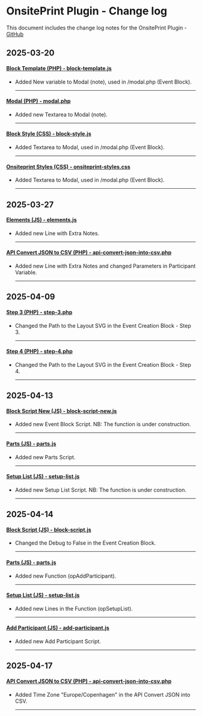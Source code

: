 # OnsitePrint Plugin - Change log

This document includes the change log notes for the OnsitePrint Plugin - [GitHub](https://github.com/groskopf/onsite-print-demo)


## 2025-03-20

#### [Block Template (PHP) - block-template.js](blocks/event/block-template.php)
- Added New variable to Modal (note), used in /modal.php (Event Block).

    ---

#### [Modal (PHP) - modal.php](blocks/event/block-template-parts/modal.php)
- Added new Textarea to Modal (note).

    ---

#### [Block Style (CSS) - block-style.js](blocks/event-creation/block-style.css)
- Added Textarea to Modal, used in /modal.php (Event Block).

    ---

#### [Onsiteprint Styles (CSS) - onsiteprint-styles.css](assets/css/onsiteprint-styles.css)
- Added Textarea to Modal, used in /modal.php (Event Block).

    ---

## 2025-03-27

#### [Elements (JS) - elements.js](assets/js/elements.js)
- Added new Line with Extra Notes.

    ---

#### [API Convert JSON to CSV (PHP) - api-convert-json-into-csv.php](assets/api/convert-files/api-convert-json-into-csv.php)
- Added new Line with Extra Notes and changed Parameters in Participant Variable.

    ---

## 2025-04-09

#### [Step 3 (PHP) - step-3.php](blocks/event-creation/block-template-parts/block-form/steps/step-3.php)
- Changed the Path to the Layout SVG in the Event Creation Block - Step 3.

    ---

#### [Step 4 (PHP) - step-4.php](blocks/event-creation/block-template-parts/block-form/steps/step-4.php)
- Changed the Path to the Layout SVG in the Event Creation Block - Step 4.

    ---

## 2025-04-13

#### [Block Script New (JS) - block-script-new.js](blocks/event/block-script-new.js)
- Added new Event Block Script. NB: The function is under construction.

    ---

#### [Parts (JS) - parts.js](blocks/event/block-script-parts/parts.js)
- Added new Parts Script.

    ---

#### [Setup List (JS) - setup-list.js](blocks/event/block-script-parts/setup-list.js)
- Added new Setup List Script. NB: The function is under construction.

    ---

## 2025-04-14

#### [Block Script (JS) - block-script.js](blocks/event-creation/block-script.js)
- Changed the Debug to False in the Event Creation Block.

    ---

#### [Parts (JS) - parts.js](blocks/event/block-script-parts/parts.js)
- Added new Function (opAddParticipant).

    ---

#### [Setup List (JS) - setup-list.js](blocks/event/block-script-parts/setup-list.js)
- Added new Lines in the Function (opSetupList).

    ---

#### [Add Participant (JS) - add-participant.js](blocks/event/block-script-parts/add-participant.js)
- Added new Add Participant Script.

    ---

## 2025-04-17

#### [API Convert JSON to CSV (PHP) - api-convert-json-into-csv.php](assets/api/convert-files/api-convert-json-into-csv.php)
- Added Time Zone "Europe/Copenhagen" in the API Convert JSON into CSV.

    ---